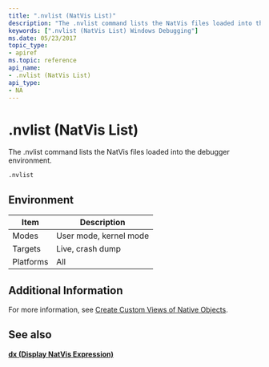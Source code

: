 ```yaml
---
title: ".nvlist (NatVis List)"
description: "The .nvlist command lists the NatVis files loaded into the debugger environment."
keywords: [".nvlist (NatVis List) Windows Debugging"]
ms.date: 05/23/2017
topic_type:
- apiref
ms.topic: reference
api_name:
- .nvlist (NatVis List)
api_type:
- NA
---
```


# .nvlist (NatVis List)

The .nvlist command lists the NatVis files loaded into the debugger environment.

```dbgcmd
.nvlist
```

## Environment

|  Item  | Description          |
|--------|----------------------|
|Modes   |User mode, kernel mode|
|Targets |Live, crash dump      |
|Platforms|All                  |

## Additional Information

For more information, see [Create Custom Views of Native Objects](/visualstudio/debugger/create-custom-views-of-native-objects).

## See also

[**dx (Display NatVis Expression)**](dx--display-visualizer-variables-.md)

